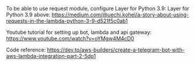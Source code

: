
To be able to use request module, configure Layer for Python 3.9: Layer for Python 3.9 above: https://medium.com/@uechi.kohei/a-story-about-using-requests-in-the-lambda-python-3-9-d521f5c0ab1 

Youtube tutorial for setting up bot, lambda and api gateway: https://www.youtube.com/watch?v=oYMgw4M4cD0 

Code reference: https://dev.to/aws-builders/create-a-telegram-bot-with-aws-lambda-integration-part-2-5dp1
